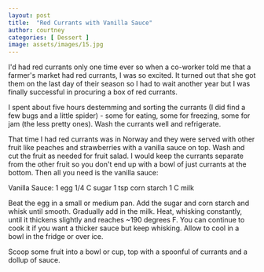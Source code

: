 ```yaml
---
layout: post
title:  "Red Currants with Vanilla Sauce"
author: courtney
categories: [ Dessert ]
image: assets/images/15.jpg
---
```


I'd had red currants only one time ever so when a co-worker told me that a farmer's market had red currants, I was so excited. It turned out that she got them on the last day of their season so I had to wait another year but I was finally successful in procuring a box of red currants. 

I spent about five hours destemming and sorting the currants (I did find a few bugs and a little spider) - some for eating, some for freezing, some for jam (the less pretty ones).  Wash the currants well and refrigerate. 

That time I had red currants was in Norway and they were served with other fruit like peaches and strawberries with a vanilla sauce on top. Wash and cut the fruit as needed for fruit salad. I would keep the currants separate from the other fruit so you don't end up with a bowl of just currants at the bottom. Then all you need is the vanilla sauce:

Vanilla Sauce:
1 egg
1/4 C sugar
1 tsp corn starch
1 C milk

Beat the egg in a small or medium pan. Add the sugar and corn starch and whisk until smooth. Gradually add in the milk. 
Heat, whisking constantly, until it thickens slightly and reaches ~190 degrees F. You can continue to cook it if you want a thicker sauce but keep whisking.
Allow to cool in a bowl in the fridge or over ice.

Scoop some fruit into a bowl or cup, top with a spoonful of currants and a dollup of sauce.


